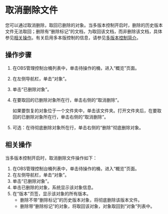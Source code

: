 # 取消删除文件<a name="zh-cn_topic_0066176932"></a>

您可以通过取消删除，取回已删除的对象。当多版本控制开启时，删除的历史版本文件无法取回；删除有“删除标记”的文档，为取回该文档，而非删除该文档，具体参见[相关操作](#section27691114163422)。有关启用多本版控制的信息，请参见[多版本控制简介](多版本控制简介.md)。

## 操作步骤<a name="section50464659154530"></a>

1.  在OBS管理控制台桶列表中，单击待操作的桶，进入“概览”页面。
2.  在左侧导航栏，单击“对象”。
3.  单击“已删除对象”。
4.  在要取回的已删除对象所在行，单击右侧的“取消删除”。

    如果要恢复的对象位于一个文件夹中，单击该文件夹。打开文件夹后，在要取回的已删除对象所在行，单击右侧的“取消删除”。

5.  可选：在待彻底删除对象所在行，单击右侧的“删除”彻底删除对象。

## 相关操作<a name="section27691114163422"></a>

当多版本控制开启时，取消删除文件操作如下：

1.  在OBS管理控制台桶列表中，单击待操作的桶，进入“概览”页面。
2.  在左侧导航栏，单击“对象”。
3.  单击“已删除对象”。
4.  单击已删除的对象，系统显示该对象信息。
5.  在“版本”页签，显示该对象的所有版本。
    -   删除不带“删除标记”的历史版本对象，将彻底删除该版本文件。
    -   删除带“删除标记”的对象，将取回该对象，对象取回到“对象”列表中。


